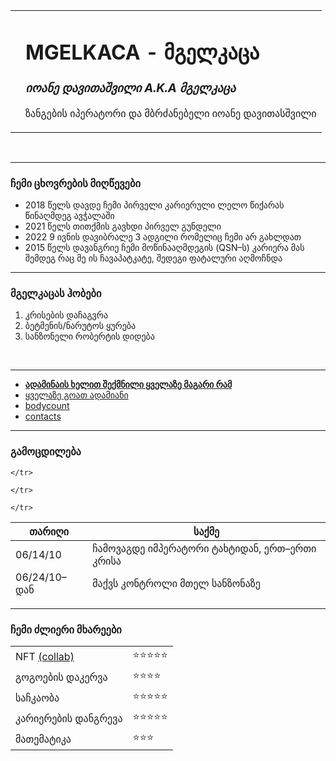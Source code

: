 
<!DOCTYPE html>
<html lang="en" dir="ltr">
  <head>
    <meta charset="utf-8">
    <title>mgelkaca</title>
  </head>
  <body>
    <table cellspacing="20">
      <tr>
        <td><img src="https://scontent.xx.fbcdn.net/v/t1.15752-9/298536894_3232463523675392_1885650352471581753_n.jpg?stp=dst-jpg_s403x403&_nc_cat=108&ccb=1-7&_nc_sid=aee45a&_nc_ohc=uy8B6rhKmlQAX8GjhRI&_nc_ad=z-m&_nc_cid=0&_nc_ht=scontent.xx&oh=03_AVIGDAIU7nGTvX7dAGtSNt5WPdLFrTMxIyldCu5u9F2leg&oe=631DA160" alt=""></td>
        <td><h1>MGELKACA - მგელკაცა</h1>
        <h3> <em>იოანე დავითაშვილი A.K.A მგელკაცა</em> </h3>
        <p>ზანგების იპერატორი და მბრძანებელი იოანე დავითასშვილი </p>
</td>
      </tr>
    </table>

<br>


<p></p>
<hr>
  </body>
</html>
<h3>ჩემი ცხოვრების მიღწევები</h3>
<ul>
  <li>2018 წელს დავდე ჩემი პირველი კარიერული ლელო წიქარას წინაღმდეგ ავჭალაში</li>
  <li>2021 წელს თითქმის გავხდი პირველ გუნდელი</li>
  <li>2022 9 ივნის დავიბრალე 3 ადგილი რომელიც ჩემი არ გახლდათ</li>
  <li>2015 წელს დავანგრიე ჩემი მოწინააღმდეგის (QSN–ს) კარიერა მას შემდეგ რაც მე ის ჩავაპატკატე, შედეგი ფატალური აღმოჩნდა</li>
  </ul>
  <hr>
<h3>მგელკაცას ჰობები</h3>
<ol>
 <li>კრისების დაჩაგვრა</li>
 <li>ბეტმენის/ნარუტოს ყურება</li>
 <li>სანზონელი რობერტის დიდება</li>
</ol>
<br>
<hr>
<ul>
<li><strong><a href="https://9anime.id/watch/naruto-shippuden.qv3/ep-1">ადამინაის ხელით შექმნილი ყველაზე მაგარი რამ</a></strong>
</li>
<li><a href="https://www.facebook.com/profile.php?id=100005023905697">ყველაზე გოათ ადამიანი</a>
</li> <li><a href="https://www.google.com/search?q=hoes+0&sxsrf=ALiCzsYCy7XHxHMJTOaPiQVwKoIUgaEDjQ:1660418518594&source=lnms&tbm=isch&sa=X&ved=2ahUKEwiCpur_xMT5AhWjVfEDHXbLAQcQ_AUoAXoECAEQAw&biw=1680&bih=939&dpr=1
">bodycount</a>
</li>
<li><a href="contactme.html">contacts</a></li>
</ul>
<hr>
<h3>გამოცდილება</h3>
<table>
  <thead>
    <tr>
      <th>თარიღი</th>
      <th>საქმე</th>

    </tr>
  </thead>
  <tbody>
    <tr>

    </tr>
  </tbody>
  <tfoot>
    <tr>

    </tr>
  </tfoot>
  <td>06/14/10</td>
  <td>ჩამოვაგდე იმპერატორი ტახტიდან, ერთ–ერთი კრისა</td>

  <tr>
    <td>06/24/10–დან</td>
    <td>მაქვს კონტროლი მთელ სანზონაზე</td>
  </tr>
</table>

  <hr>
  <tr>
    <h3>ჩემი ძლიერი მხარეები</h3>
    <table cellspacing="10">
      <tr>
        <td>  NFT    <a href="NFT.html">(collab)</a></td>
        <td>⭐⭐⭐⭐⭐</td>
      </tr>
      <tr>
        <td>გოგოების დაკერვა</td>
        <td>⭐⭐⭐⭐</td>
      </tr>
      <tr>
        <td>საჩკაობა</td>
        <td>⭐⭐⭐⭐⭐</td>
      </tr>
      <tr>
        <td>კარიერების დანგრევა</td>
        <td>⭐⭐⭐⭐⭐</td>
      </tr>
      <tr>
        <td>მათემატიკა</td>
        <td>⭐⭐⭐</td>
      </tr>
    </table>
</tr>
<br>

